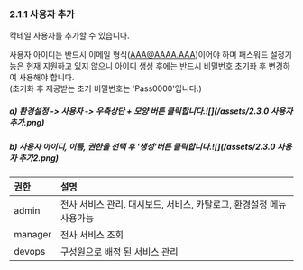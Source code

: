 ### 2.1.1 사용자 추가

칵테일 사용자를 추가할 수 있습니다.

사용자 아이디는 반드시 이메일 형식\(AAA@AAAA.AAA\)이어야 하며 패스워드 설정기능은 현재 지원하고 있지 않으니 아이디 생성 후에는 반드시 비밀번호 초기화 후 변경하여 사용해야 합니다.  
\(초기화 후 제공받는 초기 비밀번호는 'Pass0000'입니다.\)

##### a\) 환경설정 -&gt; 사용자 -&gt; 우측상단 + 모양 버튼 클릭합니다.![](/assets/2.3.0 사용자 추가.png)

##### b\)  사용자 아이디, 이름, 권한을 선택 후 '생성'버튼 클릭합니다.![](/assets/2.3.0 사용자 추가2.png)

| **권한** | **설명** |
| :--- | :--- |
| admin | 전사 서비스 관리. 대시보드, 서비스, 카탈로그, 환경설정 메뉴 사용가능 |
| manager | 전사 서비스 조회 |
| devops | 구성원으로 배정 된 서비스 관리 |



